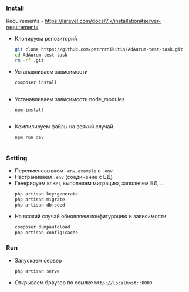 

### Install

Requirements - https://laravel.com/docs/7.x/installation#server-requirements

* Клонируем репозиторий
    ```bash
    git clone https://github.com/petrrrnikitin/AdAurum-test-task.git
    cd AdAurum-test-task
    rm -rf .git
    ```
* Устанавливаем зависимости
    ```bash
    composer install
     
    ```
 * Устанавливаем зависимости node_modules
     ```bash
     npm install
      
     ```
  * Компилируем файлы на всякий случай
      ```bash
      npm run dev
       
      ```
   
### Setting
* Переименовываем `.env.example` в `.env`
* Настраниваем `.env` (соединение с БД)
* Генерируем ключ, выполняем миграцию, заполняем БД ...
    ```bash
    php artisan key:generate
    php artisan migrate
    php artisan db:seed
    ```
* На всякий случай обновляем конфигурацию и зависимости
    ```bash
    composer dumpautoload
    php artisan config:cache
    ```

### Run
* Запускаем сервер
    ```bash
    php artisan serve
    ```
* Открываем браузер по ссылке `http://localhost::8000`


